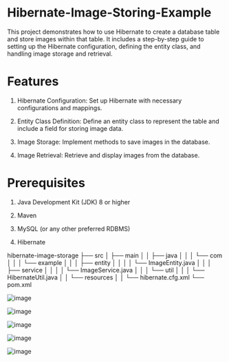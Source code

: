 # Hibernate-Image-Storing-Example
This project demonstrates how to use Hibernate to create a database table and store images within that table. It includes a step-by-step guide to setting up the Hibernate configuration, defining the entity class, and handling image storage and retrieval.


# Features
1. Hibernate Configuration: Set up Hibernate with necessary configurations and mappings.

2. Entity Class Definition: Define an entity class to represent the table and include a field for storing image data.

3. Image Storage: Implement methods to save images in the database.

4. Image Retrieval: Retrieve and display images from the database.

# Prerequisites
1. Java Development Kit (JDK) 8 or higher

2. Maven

3. MySQL (or any other preferred RDBMS)

4. Hibernate


hibernate-image-storage
├── src
│   ├── main
│   │   ├── java
│   │   │   └── com
│   │   │       └── example
│   │   │           ├── entity
│   │   │           │   └── ImageEntity.java
│   │   │           ├── service
│   │   │           │   └── ImageService.java
│   │   │           └── util
│   │   │               └── HibernateUtil.java
│   │   └── resources
│   │       └── hibernate.cfg.xml
└── pom.xml




![image](https://github.com/user-attachments/assets/6554472f-32e7-42fb-92bb-6cb6ca207e45)


![image](https://github.com/user-attachments/assets/84a1f5b6-544b-4157-b071-248c5ceaf3c4)


![image](https://github.com/user-attachments/assets/fc7ac073-c0ad-4293-bd0e-0cb09f6a0808)


![image](https://github.com/user-attachments/assets/e2898552-2824-462b-a182-964c50417d89)


![image](https://github.com/user-attachments/assets/f8421698-39af-43b6-9327-77d6ec9d066c)



